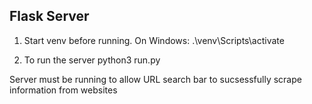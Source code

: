 ## Flask Server

1. Start venv before running.
On Windows:
    .\venv\Scripts\activate

2. To run the server
    python3 run.py

Server must be running to allow URL search bar to sucsessfully scrape information from websites